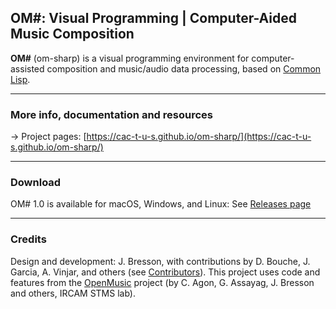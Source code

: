 
## **OM#**: Visual Programming | Computer-Aided Music Composition

**OM#** (om-sharp) is a visual programming environment for computer-assisted composition and music/audio data processing, based on [Common Lisp](http://www.gigamonkeys.com/book/introduction-why-lisp.html). 

------

### More info, documentation and resources

&rarr; Project pages: [https://cac-t-u-s.github.io/om-sharp/](https://cac-t-u-s.github.io/om-sharp/)

------

### Download

OM# 1.0 is available for macOS, Windows, and Linux: See [Releases page](https://github.com/cac-t-u-s/om-sharp/releases/latest)


------

### Credits

Design and development: J. Bresson, with contributions by D. Bouche, J. Garcia, A. Vinjar, and others (see [Contributors](https://github.com/cac-t-u-s/om-sharp/graphs/contributors)). 
This project uses code and features from the [OpenMusic](https://github.com/openmusic-project/openmusic/) project (by C. Agon, G. Assayag, J. Bresson and others, IRCAM STMS lab).
